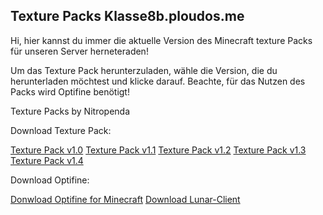 ## Texture Packs Klasse8b.ploudos.me

Hi, hier kannst du immer die aktuelle Version des Minecraft texture Packs für unseren Server herneteraden!

Um das Texture Pack herunterzuladen, wähle die Version, die du herunterladen möchtest und klicke darauf. Beachte, für das Nutzen des Packs wird Optifine benötigt!


Texture Packs by Nitropenda

Download Texture Pack:

[Texture Pack v1.0](https://youtube.com)
[Texture Pack v1.1](https://youtube.com)
[Texture Pack v1.2](https://youtube.com)
[Texture Pack v1.3](https://youtube.com)
[Texture Pack v1.4](https://youtube.com)

Download Optifine:

[Donwload Optifine for Minecraft](https://optifine.net/downloads)
[Download Lunar-Client](https://www.lunarclient.com/download/)

